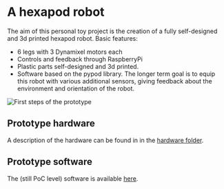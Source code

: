 # A hexapod robot
The aim of this personal toy project is the creation of a fully self-designed and 3d printed hexapod robot. Basic features:
* 6 legs with 3 Dynamixel motors each
* Controls and feedback through RaspberryPi
* Plastic parts self-designed and 3d printed.
* Software based on the pypod library.
The longer term goal is to equip this robot with various additional sensors, giving feedback about the environment and orientation of the robot.

![First steps of the prototype](media/20210205_073955.jpg)

## Prototype hardware
A description of the hardware can be found in in the [hardware folder](hardware/README.md). 

## Prototype software
The (still PoC level) software is available [here](software/README.md).
